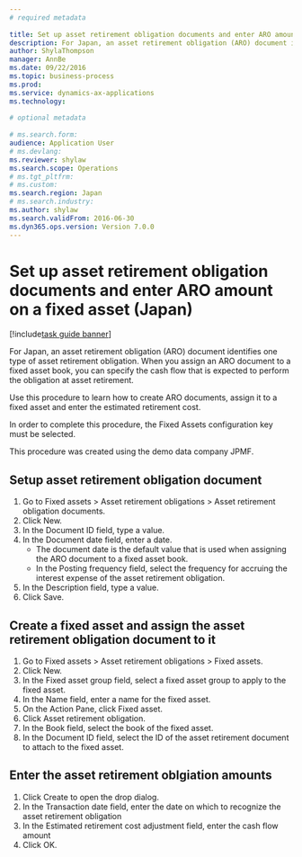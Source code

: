 ```yaml
--- 
# required metadata 
 
title: Set up asset retirement obligation documents and enter ARO amount on a fixed asset (Japan)
description: For Japan, an asset retirement obligation (ARO) document identifies one type of asset retirement obligation. 
author: ShylaThompson
manager: AnnBe 
ms.date: 09/22/2016
ms.topic: business-process 
ms.prod:  
ms.service: dynamics-ax-applications 
ms.technology:  
 
# optional metadata 
 
# ms.search.form:   
audience: Application User 
# ms.devlang:  
ms.reviewer: shylaw
ms.search.scope: Operations 
# ms.tgt_pltfrm:  
# ms.custom:  
ms.search.region: Japan
# ms.search.industry: 
ms.author: shylaw
ms.search.validFrom: 2016-06-30 
ms.dyn365.ops.version: Version 7.0.0 
---
```

# Set up asset retirement obligation documents and enter ARO amount on a fixed asset (Japan)

[!include[task guide banner](../../includes/task-guide-banner.md)]

For Japan, an asset retirement obligation (ARO) document identifies one type of asset retirement obligation. When you assign an ARO document to a fixed asset book, you can specify the cash flow that is expected to perform the obligation at asset retirement. 

Use this procedure to learn how to create ARO documents, assign it to a fixed asset and enter the estimated retirement cost.

In order to complete this procedure, the Fixed Assets configuration key must be selected.

This procedure was created using the demo data company JPMF.


## Setup asset retirement obligation document
1. Go to Fixed assets > Asset retirement obligations > Asset retirement obligation documents.
2. Click New.
3. In the Document ID field, type a value.
4. In the Document date field, enter a date.
    * The document date is the default value that is used when assigning the ARO document to a fixed asset book.  
    * In the Posting frequency field, select the frequency for accruing the interest expense of the asset retirement obligation.  
5. In the Description field, type a value.
6. Click Save.

## Create a fixed asset and assign the asset retirement obligation document to it
1. Go to Fixed assets > Asset retirement obligations > Fixed assets.
2. Click New.
3. In the Fixed asset group field, select a fixed asset group to apply to the fixed asset.
4. In the Name field, enter a name for the fixed asset.
5. On the Action Pane, click Fixed asset.
6. Click Asset retirement obligation.
7. In the Book field, select the book of the fixed asset.
8. In the Document ID field, select the ID of the asset retirement document to attach to the fixed asset.

## Enter the asset retirement oblgiation amounts
1. Click Create to open the drop dialog.
2. In the Transaction date field, enter the date on which to recognize the asset retirement obligation
3. In the Estimated retirement cost adjustment field, enter the cash flow amount
4. Click OK.

